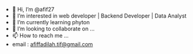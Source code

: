 - 👋 Hi, I’m @afif27
- 👀 I’m interested in web developer | Backend Developer | Data Analyst
- 🌱 I’m currently learning phyton
- 💞️ I’m looking to collaborate on ...
- 📫 How to reach me ...
- email : afiffadilah.tif@gmail.com

<!---
afif27/afif27 is a ✨ special ✨ repository because its `README.md` (this file) appears on your GitHub profile.
You can click the Preview link to take a look at your changes.
--->

